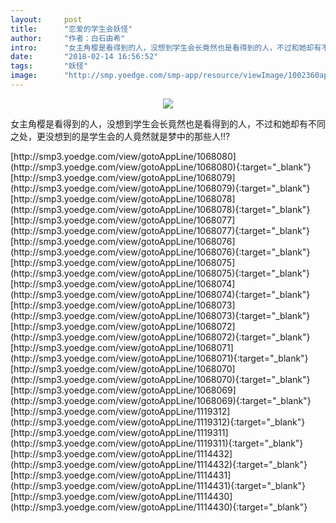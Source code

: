 ```yaml
---
layout:     post
title:      "恋爱的学生会妖怪"
author:     "作者：白石由希"
intro:      "女主角樱是看得到的人，没想到学生会长竟然也是看得到的人，不过和她却有不同之处，更没想到的是学生会的人竟然就是梦中的那些人!!?"
date:       "2018-02-14 16:56:52"
tags:       "妖怪"
image:      "http://smp.yoedge.com/smp-app/resource/viewImage/1002360appline.png"
---
```

<div style="text-align: center">
<p><img src="http://smp.yoedge.com/smp-app/resource/viewImage/1002360appline.png"/></p>
</div>
<p class="post-meta">
<span>女主角樱是看得到的人，没想到学生会长竟然也是看得到的人，不过和她却有不同之处，更没想到的是学生会的人竟然就是梦中的那些人!!?</span>
</p>
[http://smp3.yoedge.com/view/gotoAppLine/1068080](http://smp3.yoedge.com/view/gotoAppLine/1068080){:target="_blank"}
[http://smp3.yoedge.com/view/gotoAppLine/1068079](http://smp3.yoedge.com/view/gotoAppLine/1068079){:target="_blank"}
[http://smp3.yoedge.com/view/gotoAppLine/1068078](http://smp3.yoedge.com/view/gotoAppLine/1068078){:target="_blank"}
[http://smp3.yoedge.com/view/gotoAppLine/1068077](http://smp3.yoedge.com/view/gotoAppLine/1068077){:target="_blank"}
[http://smp3.yoedge.com/view/gotoAppLine/1068076](http://smp3.yoedge.com/view/gotoAppLine/1068076){:target="_blank"}
[http://smp3.yoedge.com/view/gotoAppLine/1068075](http://smp3.yoedge.com/view/gotoAppLine/1068075){:target="_blank"}
[http://smp3.yoedge.com/view/gotoAppLine/1068074](http://smp3.yoedge.com/view/gotoAppLine/1068074){:target="_blank"}
[http://smp3.yoedge.com/view/gotoAppLine/1068073](http://smp3.yoedge.com/view/gotoAppLine/1068073){:target="_blank"}
[http://smp3.yoedge.com/view/gotoAppLine/1068072](http://smp3.yoedge.com/view/gotoAppLine/1068072){:target="_blank"}
[http://smp3.yoedge.com/view/gotoAppLine/1068071](http://smp3.yoedge.com/view/gotoAppLine/1068071){:target="_blank"}
[http://smp3.yoedge.com/view/gotoAppLine/1068070](http://smp3.yoedge.com/view/gotoAppLine/1068070){:target="_blank"}
[http://smp3.yoedge.com/view/gotoAppLine/1068069](http://smp3.yoedge.com/view/gotoAppLine/1068069){:target="_blank"}
[http://smp3.yoedge.com/view/gotoAppLine/1119312](http://smp3.yoedge.com/view/gotoAppLine/1119312){:target="_blank"}
[http://smp3.yoedge.com/view/gotoAppLine/1119311](http://smp3.yoedge.com/view/gotoAppLine/1119311){:target="_blank"}
[http://smp3.yoedge.com/view/gotoAppLine/1114432](http://smp3.yoedge.com/view/gotoAppLine/1114432){:target="_blank"}
[http://smp3.yoedge.com/view/gotoAppLine/1114431](http://smp3.yoedge.com/view/gotoAppLine/1114431){:target="_blank"}
[http://smp3.yoedge.com/view/gotoAppLine/1114430](http://smp3.yoedge.com/view/gotoAppLine/1114430){:target="_blank"}


